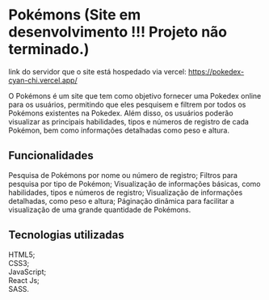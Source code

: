 # Pokémons (Site em desenvolvimento !!! Projeto não terminado.) <br>
link do servidor que o site está hospedado via vercel: https://pokedex-cyan-chi.vercel.app/

O Pokémons é um site que tem como objetivo fornecer uma Pokedex online para os usuários, permitindo que eles pesquisem e filtrem por todos os Pokémons existentes na Pokedex. Além disso, os usuários poderão visualizar as principais habilidades, tipos e números de registro de cada Pokémon, bem como informações detalhadas como peso e altura.

## Funcionalidades <br>
Pesquisa de Pokémons por nome ou número de registro;
Filtros para pesquisa por tipo de Pokémon;
Visualização de informações básicas, como habilidades, tipos e números de registro;
Visualização de informações detalhadas, como peso e altura;
Páginação dinâmica para facilitar a visualização de uma grande quantidade de Pokémons.

## Tecnologias utilizadas <br>
HTML5; <br>
CSS3; <br>
JavaScript; <br>
React Js; <br>
SASS. <br>

